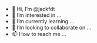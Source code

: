 - 👋 Hi, I’m @jackfdt
- 👀 I’m interested in ...
- 🌱 I’m currently learning ...
- 💞️ I’m looking to collaborate on ...
- 📫 How to reach me ...

<!---
jackfdt/jackfdt is a ✨ special ✨ repository because its `README.md` (this file) appears on your GitHub profile.
You can click the Preview link to take a look at your changes.
--->
